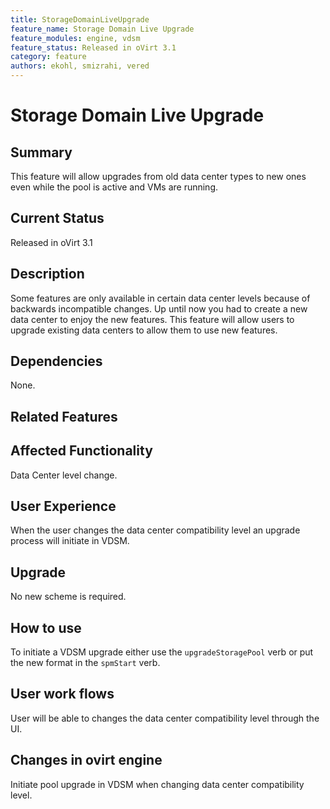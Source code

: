 ```yaml
---
title: StorageDomainLiveUpgrade
feature_name: Storage Domain Live Upgrade
feature_modules: engine, vdsm
feature_status: Released in oVirt 3.1
category: feature
authors: ekohl, smizrahi, vered
---
```


# Storage Domain Live Upgrade

## Summary

This feature will allow upgrades from old data center types to new ones even while the pool is active and VMs are running.

## Current Status

Released in oVirt 3.1

## Description

Some features are only available in certain data center levels because of backwards incompatible changes. Up until now you had to create a new data center to enjoy the new features. This feature will allow users to upgrade existing data centers to allow them to use new features.

## Dependencies

None.

## Related Features

## Affected Functionality

Data Center level change.

## User Experience

When the user changes the data center compatibility level an upgrade process will initiate in VDSM.

## Upgrade

No new scheme is required.

## How to use

To initiate a VDSM upgrade either use the `upgradeStoragePool` verb or put the new format in the `spmStart` verb.

## User work flows

User will be able to changes the data center compatibility level through the UI.

## Changes in ovirt engine

Initiate pool upgrade in VDSM when changing data center compatibility level.

